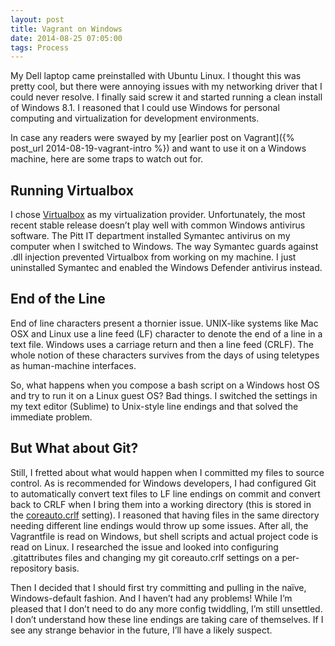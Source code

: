```yaml
---
layout: post
title: Vagrant on Windows
date: 2014-08-25 07:05:00
tags: Process
---
```

My Dell laptop came preinstalled with Ubuntu Linux. I thought this was pretty cool, but there were annoying issues with my networking driver that I could never resolve. I finally said screw it and started running a clean install of Windows 8.1. I reasoned that I could use Windows for personal computing and virtualization for development environments.

In case any readers were swayed by my [earlier post on Vagrant]({% post_url 2014-08-19-vagrant-intro %}) and want to use it on a Windows machine, here are some traps to watch out for.

Running Virtualbox
-------------------

I chose [Virtualbox][virtualbox] as my virtualization provider. Unfortunately, the most recent stable release doesn’t play well with common Windows antivirus software. The Pitt IT department installed Symantec antivirus on my computer when I switched to Windows. The way Symantec guards against .dll injection prevented Virtualbox from working on my machine. I just uninstalled Symantec and enabled the Windows Defender antivirus instead.

End of the Line
---------------

End of line characters present a thornier issue. UNIX-like systems like Mac OSX and Linux use a line feed (LF) character to denote the end of a line in a text file. Windows uses a carriage return and then a line feed (CRLF). The whole notion of these characters survives from the days of using teletypes as human-machine interfaces. 

So, what happens when you compose a bash script on a Windows host OS and try to run it on a Linux guest OS? Bad things. I switched the settings in my text editor (Sublime) to Unix-style line endings and that solved the immediate problem.

But What about Git?
-------------------

Still, I fretted about what would happen when I committed my files to source control. As is recommended for Windows developers, I had configured Git to automatically convert text files to LF line endings on commit and convert back to CRLF when I bring them into a working directory (this is stored in the [coreauto.crlf][gitLines] setting). I reasoned that having files in the same directory needing different line endings would throw up some issues. After all, the Vagrantfile is read on Windows, but shell scripts and actual project code is read on Linux. I researched the issue and looked into configuring .gitattributes files and changing my git coreauto.crlf settings on a per-repository basis. 

Then I decided that I should first try committing and pulling in the naïve, Windows-default fashion. And I haven’t had any problems! While I’m pleased that I don’t need to do any more config twiddling, I’m still unsettled. I don’t understand how these line endings are taking care of themselves. If I see any strange behavior in the future, I’ll have a likely suspect. 

[virtualbox]: https://www.virtualbox.org/
[gitLines]: http://adaptivepatchwork.com/2012/03/01/mind-the-end-of-your-line/